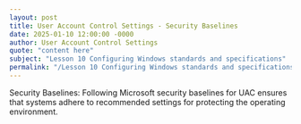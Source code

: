 ```yaml
---
layout: post
title: User Account Control Settings - Security Baselines
date: 2025-01-10 12:00:00 -0000
author: User Account Control Settings
quote: "content here"
subject: "Lesson 10 Configuring Windows standards and specifications"
permalink: "/Lesson 10 Configuring Windows standards and specifications/User Account Control Settings/User Account Control Settings - Security Baselines"
---
```


Security Baselines: Following Microsoft security baselines for UAC ensures that systems adhere to recommended settings for protecting the operating environment.
